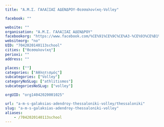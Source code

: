 ```yaml
---
title: "Α.Μ.Σ. ΓΑΛΑΞΙΑΣ ΑΔΕΝΔΡΟΥ-Θεσσαλονίκη-Volley"

facebook: ""

website: ""
organisation: "Α.Μ.Σ. ΓΑΛΑΞΙΑΣ ΑΔΕΝΔΡΟΥ"
facebookorg: "https://www.facebook.com/%CE%91%CE%9C%CE%A3-%CE%93%CE%B1%CE%BB%CE%B1%CE%BE%CE%AF%CE%B1%CF%82-%CE%91%CE%B4%CE%AD%CE%BD%CE%B4%CF%81%CE%BF%CF%85-Volley-677305962279401/"
websiteorg: "no"
UID: "7042020140113school"
cities: ["Θεσσαλονίκη"]
perioxi: ""
address: ""

places: [""]
categories: ["Αθλητισμός"]
subcategories: ["Volley"]
categoryNoSLug: ["athlitismos"]
subcategoriesNoSLug: ["volley"]

orgUID: "org14042020001025"

url: "a-m-s-galaksias-adendroy-thessaloniki-volley/thessaloniki"
slug: "a-m-s-galaksias-adendroy-thessaloniki-volley"
aliases:
    - /7042020140113school
---
```






